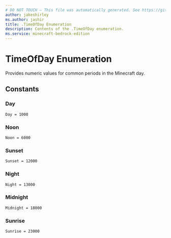 ```yaml
---
# DO NOT TOUCH — This file was automatically generated. See https://github.com/mojang/minecraftapidocsgenerator to modify descriptions, examples, etc.
author: jakeshirley
ms.author: jashir
title: .TimeOfDay Enumeration
description: Contents of the .TimeOfDay enumeration.
ms.service: minecraft-bedrock-edition
---
```

# TimeOfDay Enumeration

Provides numeric values for common periods in the Minecraft day.

## Constants
### **Day**
`Day = 1000`
### **Noon**
`Noon = 6000`
### **Sunset**
`Sunset = 12000`
### **Night**
`Night = 13000`
### **Midnight**
`Midnight = 18000`
### **Sunrise**
`Sunrise = 23000`
